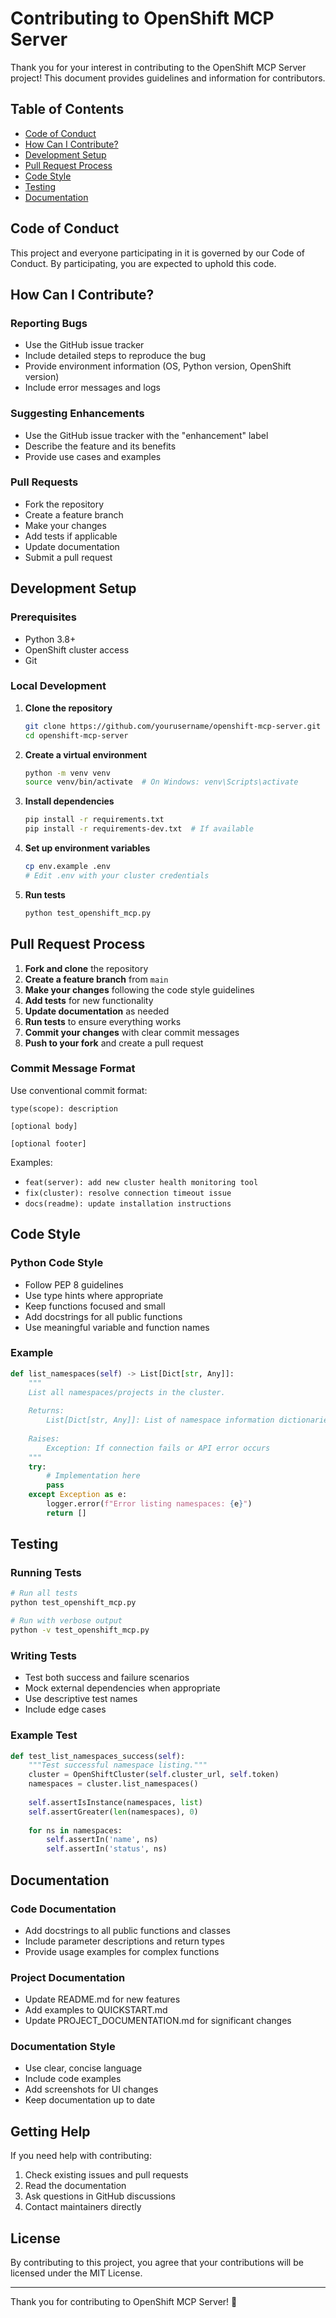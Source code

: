 # Contributing to OpenShift MCP Server

Thank you for your interest in contributing to the OpenShift MCP Server project! This document provides guidelines and information for contributors.

## Table of Contents

- [Code of Conduct](#code-of-conduct)
- [How Can I Contribute?](#how-can-i-contribute)
- [Development Setup](#development-setup)
- [Pull Request Process](#pull-request-process)
- [Code Style](#code-style)
- [Testing](#testing)
- [Documentation](#documentation)

## Code of Conduct

This project and everyone participating in it is governed by our Code of Conduct. By participating, you are expected to uphold this code.

## How Can I Contribute?

### Reporting Bugs

- Use the GitHub issue tracker
- Include detailed steps to reproduce the bug
- Provide environment information (OS, Python version, OpenShift version)
- Include error messages and logs

### Suggesting Enhancements

- Use the GitHub issue tracker with the "enhancement" label
- Describe the feature and its benefits
- Provide use cases and examples

### Pull Requests

- Fork the repository
- Create a feature branch
- Make your changes
- Add tests if applicable
- Update documentation
- Submit a pull request

## Development Setup

### Prerequisites

- Python 3.8+
- OpenShift cluster access
- Git

### Local Development

1. **Clone the repository**
   ```bash
   git clone https://github.com/yourusername/openshift-mcp-server.git
   cd openshift-mcp-server
   ```

2. **Create a virtual environment**
   ```bash
   python -m venv venv
   source venv/bin/activate  # On Windows: venv\Scripts\activate
   ```

3. **Install dependencies**
   ```bash
   pip install -r requirements.txt
   pip install -r requirements-dev.txt  # If available
   ```

4. **Set up environment variables**
   ```bash
   cp env.example .env
   # Edit .env with your cluster credentials
   ```

5. **Run tests**
   ```bash
   python test_openshift_mcp.py
   ```

## Pull Request Process

1. **Fork and clone** the repository
2. **Create a feature branch** from `main`
3. **Make your changes** following the code style guidelines
4. **Add tests** for new functionality
5. **Update documentation** as needed
6. **Run tests** to ensure everything works
7. **Commit your changes** with clear commit messages
8. **Push to your fork** and create a pull request

### Commit Message Format

Use conventional commit format:

```
type(scope): description

[optional body]

[optional footer]
```

Examples:
- `feat(server): add new cluster health monitoring tool`
- `fix(cluster): resolve connection timeout issue`
- `docs(readme): update installation instructions`

## Code Style

### Python Code Style

- Follow PEP 8 guidelines
- Use type hints where appropriate
- Keep functions focused and small
- Add docstrings for all public functions
- Use meaningful variable and function names

### Example

```python
def list_namespaces(self) -> List[Dict[str, Any]]:
    """
    List all namespaces/projects in the cluster.
    
    Returns:
        List[Dict[str, Any]]: List of namespace information dictionaries
        
    Raises:
        Exception: If connection fails or API error occurs
    """
    try:
        # Implementation here
        pass
    except Exception as e:
        logger.error(f"Error listing namespaces: {e}")
        return []
```

## Testing

### Running Tests

```bash
# Run all tests
python test_openshift_mcp.py

# Run with verbose output
python -v test_openshift_mcp.py
```

### Writing Tests

- Test both success and failure scenarios
- Mock external dependencies when appropriate
- Use descriptive test names
- Include edge cases

### Example Test

```python
def test_list_namespaces_success(self):
    """Test successful namespace listing."""
    cluster = OpenShiftCluster(self.cluster_url, self.token)
    namespaces = cluster.list_namespaces()
    
    self.assertIsInstance(namespaces, list)
    self.assertGreater(len(namespaces), 0)
    
    for ns in namespaces:
        self.assertIn('name', ns)
        self.assertIn('status', ns)
```

## Documentation

### Code Documentation

- Add docstrings to all public functions and classes
- Include parameter descriptions and return types
- Provide usage examples for complex functions

### Project Documentation

- Update README.md for new features
- Add examples to QUICKSTART.md
- Update PROJECT_DOCUMENTATION.md for significant changes

### Documentation Style

- Use clear, concise language
- Include code examples
- Add screenshots for UI changes
- Keep documentation up to date

## Getting Help

If you need help with contributing:

1. Check existing issues and pull requests
2. Read the documentation
3. Ask questions in GitHub discussions
4. Contact maintainers directly

## License

By contributing to this project, you agree that your contributions will be licensed under the MIT License.

---

Thank you for contributing to OpenShift MCP Server! 🚀 